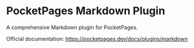 # PocketPages Markdown Plugin

A comprehensive Markdown plugin for PocketPages.

Official documentation: https://pocketpages.dev/docs/plugins/markdown
